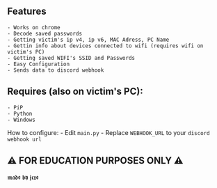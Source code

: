 
## Features
    - Works on chrome
    - Decode saved passwords
    - Getting victim's ip v4, ip v6, MAC Adress, PC Name
    - Gettin info about devices connected to wifi (requires wifi on victim's PC)
    - Getting saved WIFI's SSID and Passwords
    - Easy Configuration
    - Sends data to discord webhook

## Requires (also on victim's PC):
    - PiP
    - Python
    - Windows

 How to configure:
    - Edit `main.py`
    - Replace `WEBHOOK_URL` to your `discord webhook url`



## ⚠️ FOR EDUCATION PURPOSES ONLY ⚠️ 




























𝖒𝖆𝖉𝖊 𝖇𝖞 𝖏𝖈𝖝𝖊

